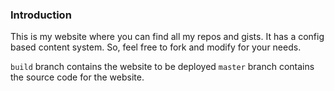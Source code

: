 ### Introduction

This is my website where you can find all my repos and gists.
It has a config based content system. So, feel free to fork and modify for your needs.

`build` branch contains the website to be deployed
`master` branch contains the source code for the website.